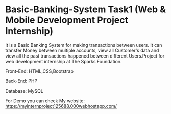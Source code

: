 # Basic-Banking-System Task1 (Web & Mobile Development Project Internship)
It is a Basic Banking System for making transactions between users. It can transfer Money between multiple accounts, view all Customer's data and view all the past transactions happened between different Users.Project for web development internship at The Sparks Foundation.

Front-End: HTML,CSS,Bootstrap

Back-End: PHP

Database: MySQL
    

For Demo you can check My website: https://myinternproject125688.000webhostapp.com/ 
